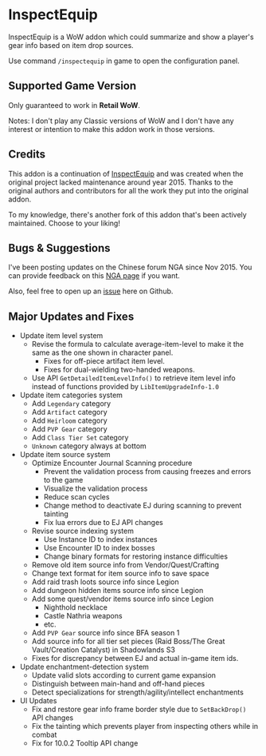 # InspectEquip
InspectEquip is a WoW addon which could summarize and show a player's gear info based on item drop sources.

Use command `/inspectequip` in game to open the configuration panel.

## Supported Game Version
Only guaranteed to work in **Retail WoW**.

Notes: I don't play any Classic versions of WoW and I don't have any interest or intention to make this addon work in those versions.

## Credits
This addon is a continuation of [InspectEquip](https://www.curseforge.com/wow/addons/inspect-equip) and was created when the original project lacked maintenance around year 2015. Thanks to the original authors and contributors for all the work they put into the original addon.

To my knowledge, there's another fork of this addon that's been actively maintained. Choose to your liking!

## Bugs & Suggestions
I've been posting updates on the Chinese forum NGA since Nov 2015. You can provide feedback on this [NGA page](https://bbs.nga.cn/read.php?tid=8749947) if you want.

Also, feel free to open up an [issue](https://github.com/Nukme/InspectEquip/issues) here on Github.

## Major Updates and Fixes
- Update item level system
    - Revise the formula to calculate average-item-level to make it the same as the one shown in character panel.
        - Fixes for off-piece artifact item level.
        - Fixes for dual-wielding two-handed weapons.
    - Use API `GetDetailedItemLevelInfo()` to retrieve item level info instead of functions provided by `LibItemUpgradeInfo-1.0`
- Update item categories system
    - Add `Legendary` category
    - Add `Artifact` category
    - Add `Heirloom` category
    - Add `PVP Gear` category
    - Add `Class Tier Set` category
    - `Unknown` category always at bottom
- Update item source system
    - Optimize Encounter Journal Scanning procedure
        - Prevent the validation process from causing freezes and errors to the game
        - Visualize the validation process
        - Reduce scan cycles
        - Change method to deactivate EJ during scanning to prevent tainting
        - Fix lua errors due to EJ API changes
    - Revise source indexing system
        - Use Instance ID to index instances
        - Use Encounter ID to index bosses
        - Change binary formats for restoring instance difficulties
    - Remove old item source info from Vendor/Quest/Crafting
    - Change text format for item source info to save space
    - Add raid trash loots source info since Legion
    - Add dungeon hidden items source info since Legion
    - Add some quest/vendor items source info since Legion
        - Nighthold necklace
        - Castle Nathria weapons
        - etc.
    - Add `PVP Gear` source info since BFA season 1
    - Add source info for all tier set pieces (Raid Boss/The Great Vault/Creation Catalyst) in Shadowlands S3
    - Fixes for discrepancy between EJ and actual in-game item ids.
- Update enchantment-detection system
    - Update valid slots according to current game expansion
    - Distinguish between main-hand and off-hand pieces
    - Detect specializations for strength/agility/intellect enchantments
- UI Updates
    - Fix and restore gear info frame border style due to `SetBackDrop()` API changes
    - Fix the tainting which prevents player from inspecting others while in combat
    - Fix for 10.0.2 Tooltip API change

